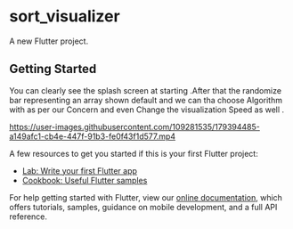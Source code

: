 # sort_visualizer

A new Flutter project.

## Getting Started

You can clearly see the splash screen at starting .After that the randomize bar representing an array shown default and we can tha choose Algorithm with as per our Concern and even Change the visualization Speed as well . 

https://user-images.githubusercontent.com/109281535/179394485-a149afc1-cb4e-447f-91b3-fe0f43f1d577.mp4

A few resources to get you started if this is your first Flutter project:

- [Lab: Write your first Flutter app](https://flutter.dev/docs/get-started/codelab)
- [Cookbook: Useful Flutter samples](https://flutter.dev/docs/cookbook)

For help getting started with Flutter, view our
[online documentation](https://flutter.dev/docs), which offers tutorials,
samples, guidance on mobile development, and a full API reference.
